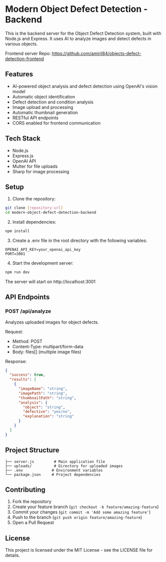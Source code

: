 # Modern Object Defect Detection - Backend

This is the backend server for the Object Defect Detection system, built with Node.js and Express. It uses AI to analyze images and detect defects in various objects.

Frontend server Repo: https://github.com/amiril84/objects-defect-detection-frontend

## Features

- AI-powered object analysis and defect detection using OpenAI's vision model
- Automatic object identification
- Defect detection and condition analysis
- Image upload and processing
- Automatic thumbnail generation
- RESTful API endpoints
- CORS enabled for frontend communication

## Tech Stack

- Node.js
- Express.js
- OpenAI API
- Multer for file uploads
- Sharp for image processing

## Setup

1. Clone the repository:
```bash
git clone [repository-url]
cd modern-object-defect-detection-backend
```

2. Install dependencies:
```bash
npm install
```

3. Create a .env file in the root directory with the following variables:
```
OPENAI_API_KEY=your_openai_api_key
PORT=3001
```

4. Start the development server:
```bash
npm run dev
```

The server will start on http://localhost:3001

## API Endpoints

### POST /api/analyze
Analyzes uploaded images for object defects.

Request:
- Method: POST
- Content-Type: multipart/form-data
- Body: files[] (multiple image files)

Response:
```json
{
  "success": true,
  "results": [
    {
      "imageName": "string",
      "imagePath": "string",
      "thumbnailPath": "string",
      "analysis": {
        "object": "string",
        "defective": "yes/no",
        "explanation": "string"
      }
    }
  ]
}
```

## Project Structure

```
├── server.js         # Main application file
├── uploads/          # Directory for uploaded images
├── .env             # Environment variables
└── package.json     # Project dependencies
```

## Contributing

1. Fork the repository
2. Create your feature branch (`git checkout -b feature/amazing-feature`)
3. Commit your changes (`git commit -m 'Add some amazing feature'`)
4. Push to the branch (`git push origin feature/amazing-feature`)
5. Open a Pull Request

## License

This project is licensed under the MIT License - see the LICENSE file for details.

